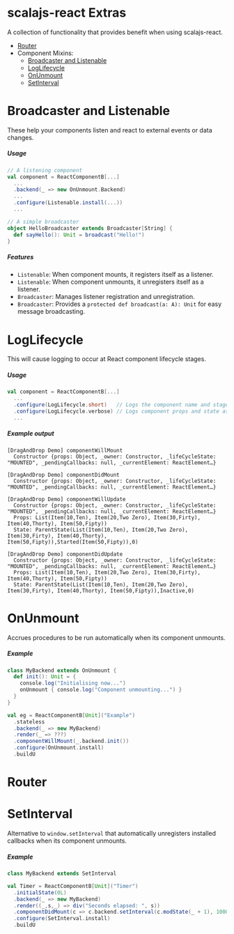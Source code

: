 scalajs-react Extras
====================

A collection of functionality that provides benefit when using scalajs-react.

- [Router](#router)
- Component Mixins:
  - [Broadcaster and Listenable](#broadcaster-and-listenable)
  - [LogLifecycle](#loglifecycle)
  - [OnUnmount](#onunmount)
  - [SetInterval](#setinterval)


Broadcaster and Listenable
==========================
These help your components listen and react to external events or data changes.

##### Usage
```scala
// A listening component
val component = ReactComponentB[...]
  ...
  .backend(_ => new OnUnmount.Backend)
  ...
  .configure(Listenable.install(...))
  ...

// A simple broadcaster
object HelloBroadcaster extends Broadcaster[String] {
  def sayHello(): Unit = broadcast("Hello!")
}
```

##### Features
* `Listenable`: When component mounts, it registers itself as a listener.
* `Listenable`: When component unmounts, it unregisters itself as a listener.
* `Broadcaster`: Manages listener registration and unregistration.
* `Broadcaster`: Provides a `protected def broadcast(a: A): Unit` for easy message broadcasting.


LogLifecycle
============
This will cause logging to occur at React component lifecycle stages.

##### Usage
```scala
val component = ReactComponentB[...]
  ...
  .configure(LogLifecycle.short)   // Logs the component name and stage
  .configure(LogLifecycle.verbose) // Logs component props and state as well
  ...
```

##### Example output
```
[DragAndDrop Demo] componentWillMount
  Constructor {props: Object, _owner: Constructor, _lifeCycleState: "MOUNTED", _pendingCallbacks: null, _currentElement: ReactElement…}

[DragAndDrop Demo] componentDidMount
  Constructor {props: Object, _owner: Constructor, _lifeCycleState: "MOUNTED", _pendingCallbacks: null, _currentElement: ReactElement…}

[DragAndDrop Demo] componentWillUpdate
  Constructor {props: Object, _owner: Constructor, _lifeCycleState: "MOUNTED", _pendingCallbacks: null, _currentElement: ReactElement…} 
  Props: List(Item(10,Ten), Item(20,Two Zero), Item(30,Firty), Item(40,Thorty), Item(50,Fipty)) 
  State: ParentState(List(Item(10,Ten), Item(20,Two Zero), Item(30,Firty), Item(40,Thorty), Item(50,Fipty)),Started(Item(50,Fipty)),0)

[DragAndDrop Demo] componentDidUpdate
  Constructor {props: Object, _owner: Constructor, _lifeCycleState: "MOUNTED", _pendingCallbacks: null, _currentElement: ReactElement…} 
  Props: List(Item(10,Ten), Item(20,Two Zero), Item(30,Firty), Item(40,Thorty), Item(50,Fipty)) 
  State: ParentState(List(Item(10,Ten), Item(20,Two Zero), Item(30,Firty), Item(40,Thorty), Item(50,Fipty)),Inactive,0)
```


OnUnmount
=========
Accrues procedures to be run automatically when its component unmounts.

##### Example
```scala
class MyBackend extends OnUnmount {
  def init(): Unit = {
    console.log("Initialising now...")
    onUnmount { console.log("Component unmounting...") }
  }
}

val eg = ReactComponentB[Unit]("Example")
  .stateless
  .backend(_ => new MyBackend)
  .render(_ => ???)
  .componentWillMount(_.backend.init())
  .configure(OnUnmount.install)
  .buildU
```

Router
======


SetInterval
===========
Alternative to `window.setInterval` that automatically unregisters installed callbacks when its component unmounts.

##### Example
```scala
class MyBackend extends SetInterval

val Timer = ReactComponentB[Unit]("Timer")
  .initialState(0L)
  .backend(_ => new MyBackend)
  .render((_,s,_) => div("Seconds elapsed: ", s))
  .componentDidMount(c => c.backend.setInterval(c.modState(_ + 1), 1000))
  .configure(SetInterval.install)
  .buildU
```
